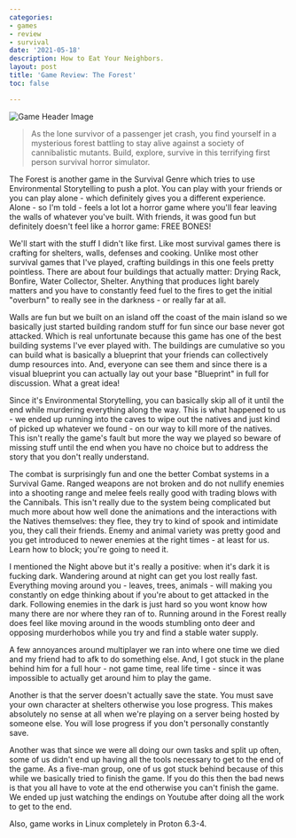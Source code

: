 ```yaml
---
categories:
- games
- review
- survival
date: '2021-05-18'
description: How to Eat Your Neighbors.
layout: post
title: 'Game Review: The Forest'
toc: false

---
```


![Game Header Image](https://cdn.cloudflare.steamstatic.com/steam/apps/242760/header.jpg?t=1666811027)

> As the lone survivor of a passenger jet crash, you find yourself in a mysterious forest battling to stay alive against a society of cannibalistic mutants. Build, explore, survive in this terrifying first person survival horror simulator.

The Forest is another game in the Survival Genre which tries to use Environmental Storytelling to push a plot. You can play with your friends or you can play alone - which definitely gives you a different experience. Alone - so I'm told - feels a lot lot a horror game where you'll fear leaving the walls of whatever you've built. With friends, it was good fun but definitely doesn't feel like a horror game: FREE BONES!

We'll start with the stuff I didn't like first. Like most survival games there is crafting for shelters, walls, defenses and cooking. Unlike most other survival games that I've played, crafting buildings in this one feels pretty pointless. There are about four buildings that actually matter: Drying Rack, Bonfire, Water Collector, Shelter. Anything that produces light barely matters and you have to constantly feed fuel to the fires to get the initial "overburn" to really see in the darkness - or really far at all.

Walls are fun but we built on an island off the coast of the main island so we basically just started building random stuff for fun since our base never got attacked. Which is real unfortunate because this game has one of the best building systems I've ever played with. The buildings are cumulative  so you can build what is basically a blueprint that your friends can collectively dump resources into. And, everyone can see them and since there is a visual blueprint you can actually lay out your base "Blueprint" in full for discussion. What a great idea!

Since it's Environmental Storytelling, you can basically skip all of it until the end while murdering everything along the way. This is what happened to us - we ended up running into the caves to wipe out the natives and just kind of picked up whatever we found - on our way to kill more of the natives. This isn't really the game's fault but more the way we played so beware of missing stuff until the end when you have no choice but to address the story that you don't really understand.

The combat is surprisingly fun and one the better Combat systems in a Survival Game. Ranged weapons are not broken and do not nullify enemies into a shooting range and melee feels really good with trading blows with the Cannibals. This isn't really due to the system being complicated but much more about how well done the animations and the interactions with the Natives themselves: they flee, they try to kind of spook and intimidate you, they call their friends. Enemy and animal variety was pretty good and you get introduced to newer enemies at the right times - at least for us. Learn how to block; you're going to need it.

I mentioned the Night above but it's really a positive: when it's dark it is fucking dark. Wandering around at night can get you lost really fast. Everything moving around you - leaves, trees, animals - will making you constantly on edge thinking about if you're about to get attacked in the dark. Following enemies in the dark is just hard so you wont know how many there are nor where they ran of to. Running around in the Forest really does feel like moving around in the woods stumbling onto deer and opposing murderhobos while you try and find a stable water supply.

A few annoyances around multiplayer we ran into where one time we died and my friend had to afk to do something else. And, I got stuck in the plane behind him for a full hour - not game time, real life time - since it was impossible to actually get around him to play the game. 

Another is that the server doesn't actually save the state. You must save your own character at shelters otherwise you lose progress. This makes absolutely no sense at all when we're playing on a server being hosted by someone else. You will lose progress if you don't personally constantly save.


Another was that since we were all doing our own tasks and split up often, some of us didn't end up having all the tools necessary to get to the end of the game. As a five-man group, one of us got stuck behind because of this while we basically tried to finish the game. If you do this then the bad news is that you all have to vote at the end otherwise you can't finish the game. We ended up just watching the endings on Youtube after doing all the work to get to the end.

Also, game works in Linux completely in Proton 6.3-4.